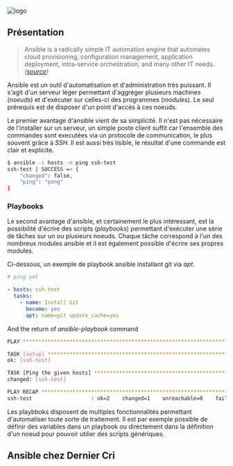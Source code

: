 ![logo](http://uploads.lightcode.fr/articles/31-ansible/ansible-logo.png)

## Présentation

> Ansible is a radically simple IT automation engine that automates cloud provisioning, configuration management, application deployment, intra-service orchestration, and many other IT needs. *([source](https://www.ansible.com/how-ansible-works))*

Ansible est un outil d'automatisation et d'administration très puissant. Il s'agit d'un serveur léger permettant d'aggréger plusieurs machines (*noeuds*) et d'exécuter sur celles-ci des programmes (*modules*). Le seul prérequis est de disposer d'un point d'accès à ces noeuds.

Le premier avantage d'ansible vient de sa simplicité. Il n'est pas nécessaire de l'installer sur un serveur, un simple poste client suffit car l'ensemble des commandes sont executées via un protocole de communication, le plus souvent grâce à *SSH*. Il est aussi très lisible, le résultat d'une commande est clair et explicite.

```bash
$ ansible -i hosts -m ping ssh-test
ssh-test | SUCCESS => {
    "changed": false,
    "ping": "pong"
}
```

### Playbooks

Le second avantage d'ansible, et certainement le plus intéressant, est la possibilité d'écrire des scripts (*playbooks*) permettant d'exécuter une série de tâches sur un ou plusieurs noeuds. Chaque tâche correspond à l'un des nombreux modules ansible et il est également possible d'écrire ses propres modules.

Ci-dessous, un exemple de playbook ansible installant git via *apt*.

```yml
# ping.yml

- hosts: ssh-test
  tasks:
    - name: Install Git
      become: yes
      apt: name=git update_cache=yes
```

And the return of *ansible-playbook* command

```bash
PLAY ***************************************************************************

TASK [setup] *******************************************************************
ok: [ssh-test]

TASK [Ping the given hosts] ****************************************************
changed: [ssh-test]

PLAY RECAP *********************************************************************
ssh-test                   : ok=2    changed=1    unreachable=0    failed=0   
```

Les playbboks disposent de multiples fonctionnalités permettant d'automatiser toute sorte de traitement. Il est par exemple possible de définir des variables dans un playbook ou directement dans la définition d'un noeud pour pouvoir utilier des scripts génériques.

## Ansible chez Dernier Cri
